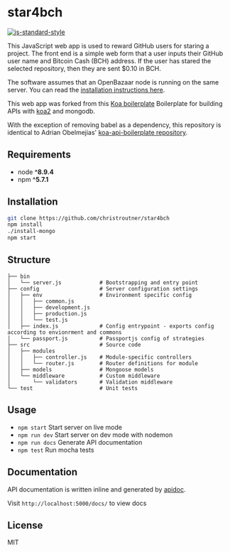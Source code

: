 # star4bch
[![js-standard-style](https://img.shields.io/badge/code%20style-standard-brightgreen.svg)](http://standardjs.com)

This JavaScript web app is used to reward GitHub users for staring a project. The
front end is a simple web form that a user inputs their GitHub user name and
Bitcoin Cash (BCH) address. If the user has stared the selected repository, then
they are sent $0.10 in BCH.

The software assumes that an OpenBazaar node is running on the same server. You
can read the [installation instructions here](https://github.com/OpenBazaar/openbazaar-go/tree/master/docs).

This web app was forked from this [Koa boilerplate](https://github.com/christroutner/babel-free-koa2-api-boilerplate)
Boilerplate for building APIs with [koa2](https://github.com/koajs/koa/tree/v2.x) and mongodb.


With the exception of removing babel as a dependency, this repository is identical
to Adrian Obelmejias' [koa-api-boilerplate repository](https://github.com/adrianObel/koa2-api-boilerplate).

## Requirements
* node __^8.9.4__
* npm __^5.7.1__

## Installation
```bash
git clone https://github.com/christroutner/star4bch
npm install
./install-mongo
npm start
```

## Structure
```
├── bin
│   └── server.js            # Bootstrapping and entry point
├── config                   # Server configuration settings
│   ├── env                  # Environment specific config
│   │   ├── common.js
│   │   ├── development.js
│   │   ├── production.js
│   │   └── test.js
│   ├── index.js             # Config entrypoint - exports config according to envionrment and commons
│   └── passport.js          # Passportjs config of strategies
├── src                      # Source code
│   ├── modules
│   │   ├── controller.js    # Module-specific controllers
│   │   └── router.js        # Router definitions for module
│   ├── models               # Mongoose models
│   └── middleware           # Custom middleware
│       └── validators       # Validation middleware
└── test                     # Unit tests
```

## Usage
* `npm start` Start server on live mode
* `npm run dev` Start server on dev mode with nodemon
* `npm run docs` Generate API documentation
* `npm test` Run mocha tests

## Documentation
API documentation is written inline and generated by [apidoc](http://apidocjs.com/).

Visit `http://localhost:5000/docs/` to view docs

## License
MIT
